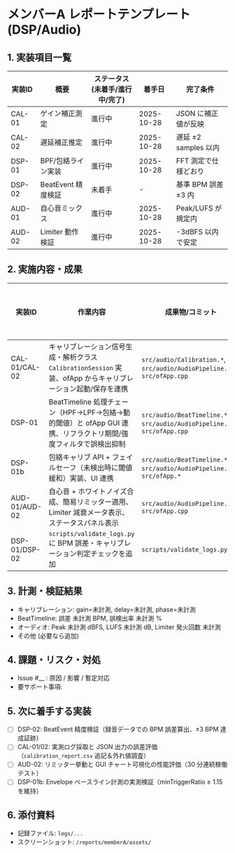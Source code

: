 # メンバーA レポートテンプレート (DSP/Audio)

## 1. 実装項目一覧
| 実装ID | 概要 | ステータス (未着手/進行中/完了) | 着手日 | 完了条件 |
| --- | --- | --- | --- | --- |
| CAL-01 | ゲイン補正測定 | 進行中 | 2025-10-28 | JSON に補正値が反映 |
| CAL-02 | 遅延補正推定 | 進行中 | 2025-10-28 | 遅延 ±2 samples 以内 |
| DSP-01 | BPF/包絡ライン実装 | 進行中 | 2025-10-28 | FFT 測定で仕様どおり |
| DSP-02 | BeatEvent 精度検証 | 未着手 | - | 基準 BPM 誤差 ±3 内 |
| AUD-01 | 自心音ミックス | 進行中 | 2025-10-28 | Peak/LUFS が規定内 |
| AUD-02 | Limiter 動作検証 | 進行中 | 2025-10-28 | -3dBFS 以内で安定 |

## 2. 実施内容・成果
| 実装ID | 作業内容 | 成果物/コミット | 記録リンク |
| --- | --- | --- | --- |
| CAL-01/CAL-02 | キャリブレーション信号生成・解析クラス `CalibrationSession` 実装、ofApp からキャリブレーション起動/保存を連携 | `src/audio/Calibration.*`, `src/audio/AudioPipeline.*`, `src/ofApp.cpp` | - |
| DSP-01 | BeatTimeline 処理チェーン（HPF→LPF→包絡→動的閾値）と ofApp GUI 連携、リフラクトリ期間/強度フィルタで誤検出抑制 | `src/audio/BeatTimeline.*`, `src/audio/AudioPipeline.*`, `src/ofApp.cpp` | - |
| DSP-01b | 包絡キャリブ API + フェイルセーフ（未検出時に閾値緩和）実装、UI 連携 | `src/audio/BeatTimeline.*`, `src/audio/AudioPipeline.*`, `src/ofApp.*` | - |
| AUD-01/AUD-02 | 自心音 + ホワイトノイズ合成、簡易リミッター適用、Limiter 減衰メータ表示、ステータスパネル表示 | `src/audio/AudioPipeline.cpp`, `src/ofApp.cpp` | - |
| DSP-01/DSP-02 | `scripts/validate_logs.py` に BPM 誤差・キャリブレーション判定チェックを追加 | `scripts/validate_logs.py` | - |

## 3. 計測・検証結果
- キャリブレーション: gain=未計測, delay=未計測, phase=未計測
- BeatTimeline: 誤差 未計測 BPM, 誤検出率 未計測 %
- オーディオ: Peak 未計測 dBFS, LUFS 未計測 dB, Limiter 発火回数 未計測
- その他 (必要なら追加)

## 4. 課題・リスク・対処
- Issue #__ : 原因 / 影響 / 暫定対応
- 要サポート事項:

## 5. 次に着手する実装
- [ ] DSP-02: BeatEvent 精度検証（録音データでの BPM 誤差算出、±3 BPM 達成証跡）
- [ ] CAL-01/02: 実測ログ採取と JSON 出力の誤差評価（`calibration_report.csv` 追記＆外れ値調査）
- [ ] AUD-02: リミッター挙動と GUI チャート可視化の性能評価（30 分連続稼働テスト）
- [ ] DSP-01b: Envelope ベースライン計測の実測検証（minTriggerRatio ≥ 1.15 を維持）

## 6. 添付資料
- 記録ファイル: `logs/...`
- スクリーンショット: `/reports/memberA/assets/`
